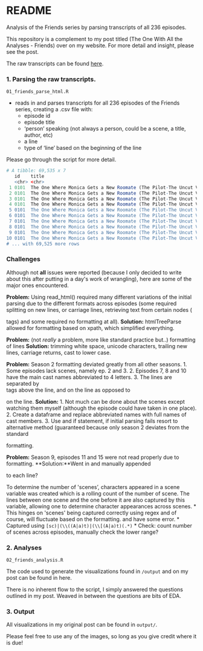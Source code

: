 # README

Analysis of the Friends series by parsing transcripts of all 236 episodes.

This repository is a complement to my post titled (The One With All the Analyses - Friends) over on my website. For more detail and insight, please see the post.

The raw transcripts can be found [here](https://fangj.github.io/friends/).

### 1. Parsing the raw transcripts.

`01_friends_parse_html.R`

* reads in and parses transcripts for all 236 episodes of the Friends series, creating a .csv file with:
	* episode id
	* episode title
	* ‘person’ speaking (not always a person, could be a scene, a title, author, etc)
	* a line
	* type of ‘line’ based on the beginning of the line

Please go through the script for more detail.

```R
# A tibble: 69,535 x 7
   id    title                                                                 person  line   type  season scene2
   <chr> <chr>                                                                 <chr>   <chr>  <chr> <chr>   <int>
 1 0101  The One Where Monica Gets a New Roomate (The Pilot-The Uncut Version) writte… marta… writ… 01          0
 2 0101  The One Where Monica Gets a New Roomate (The Pilot-The Uncut Version) [scene  centr… scene 01          1
 3 0101  The One Where Monica Gets a New Roomate (The Pilot-The Uncut Version) monica  there… pers… 01          1
 4 0101  The One Where Monica Gets a New Roomate (The Pilot-The Uncut Version) joey    c'mon… pers… 01          1
 5 0101  The One Where Monica Gets a New Roomate (The Pilot-The Uncut Version) chandl… all r… pers… 01          1
 6 0101  The One Where Monica Gets a New Roomate (The Pilot-The Uncut Version) phoebe  wait,… pers… 01          1
 7 0101  The One Where Monica Gets a New Roomate (The Pilot-The Uncut Version) (they … NA     acti… 01          1
 8 0101  The One Where Monica Gets a New Roomate (The Pilot-The Uncut Version) phoebe  just,… pers… 01          1
 9 0101  The One Where Monica Gets a New Roomate (The Pilot-The Uncut Version) monica  okay,… pers… 01          1
10 0101  The One Where Monica Gets a New Roomate (The Pilot-The Uncut Version) chandl… sound… pers… 01          1
# ... with 69,525 more rows
```

### Challenges
Although not **all** issues were reported (because I only decided to write about this after putting in a day's work of wrangling), here are some of the major ones encountered.

**Problem:** Using read_html() required many different variations of the initial parsing due to the different formats across  episodes (some required splitting on new lines, or carriage lines, retrieving text from certain nodes (<p></p> tags) and some required no formatting at all).
**Solution:** htmlTreeParse allowed for formatting based on xpath, which simplified everything.

**Problem:** (not *really* a problem, more like standard practice but..) formatting of lines
**Solution:** trimming white space, unicode characters, trailing new lines, carriage returns, cast to lower case.

**Problem:** Season 2 formatting deviated greatly from all other seasons.
	1. Some episodes lack scenes, namely ep. 2 and 3.
	2. Episodes 7, 8 and 10 have the main cast names abbreviated to 4 letters.
	3. The lines are separated by <br> tags above the line, and on the line as opposed to <p></p> on the line.
**Solution:**
	1. Not much can be done about the scenes except watching them myself (although the episode could have taken in one place).
	2. Create a dataframe and replace abbreviated names with full names of cast members.
	3. Use and if statement, if initial parsing fails resort to alternative method (guaranteed because only season 2 deviates from the standard <p></p> formatting.

**Problem:** Season 9, episodes 11 and 15 were not read properly due to formatting.
**Solution:**Went in and manually appended <p></p> to each line?

To determine the number of 'scenes’, characters appeared in a scene variable was created which is a rolling count of the number of scene.  The lines between one scene and the one before it are also captured by this variable, allowing one to determine character appearances across scenes.
	* This hinges on 'scenes' being captured correctly using regex and of course, will fluctuate based on the formatting. and have some error.
	* Captured using `[sc)|(\\((A|a)t)|(\\[(A|a)t)(.*)`
	* Check: count number of scenes across episodes, manually check the lower range?

### 2. Analyses

`02_friends_analysis.R`

The code used to generate the visualizations found in `/output` and on my post can be found in here.

There is no inherent flow to the script,  I simply answered the questions outlined in my post.  Weaved in between the questions are bits of EDA.

### 3. Output

All visualizations in my original post can be found in `output/`.


Please feel free to use any of the images, so long as you give credit where it is due!
